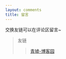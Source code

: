 ```yaml
---
layout: comments
title: 留言
---
```

交换友链可以在评论区留言~

> 友链 
>> [青墟-博客园](https://www.cnblogs.com/guoxinyu)

